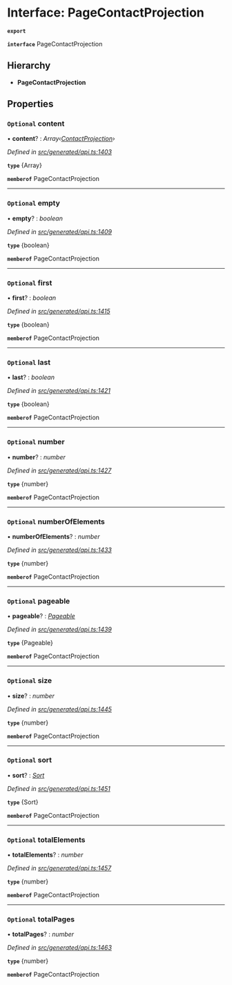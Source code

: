 # Interface: PageContactProjection

**`export`** 

**`interface`** PageContactProjection

## Hierarchy

* **PageContactProjection**

## Properties

### `Optional` content

• **content**? : *Array‹[ContactProjection](_generated_api_.contactprojection.md)›*

*Defined in [src/generated/api.ts:1403](https://github.com/mailslurp/mailslurp-client-ts-js/blob/507ad2d/src/generated/api.ts#L1403)*

**`type`** {Array<ContactProjection>}

**`memberof`** PageContactProjection

___

### `Optional` empty

• **empty**? : *boolean*

*Defined in [src/generated/api.ts:1409](https://github.com/mailslurp/mailslurp-client-ts-js/blob/507ad2d/src/generated/api.ts#L1409)*

**`type`** {boolean}

**`memberof`** PageContactProjection

___

### `Optional` first

• **first**? : *boolean*

*Defined in [src/generated/api.ts:1415](https://github.com/mailslurp/mailslurp-client-ts-js/blob/507ad2d/src/generated/api.ts#L1415)*

**`type`** {boolean}

**`memberof`** PageContactProjection

___

### `Optional` last

• **last**? : *boolean*

*Defined in [src/generated/api.ts:1421](https://github.com/mailslurp/mailslurp-client-ts-js/blob/507ad2d/src/generated/api.ts#L1421)*

**`type`** {boolean}

**`memberof`** PageContactProjection

___

### `Optional` number

• **number**? : *number*

*Defined in [src/generated/api.ts:1427](https://github.com/mailslurp/mailslurp-client-ts-js/blob/507ad2d/src/generated/api.ts#L1427)*

**`type`** {number}

**`memberof`** PageContactProjection

___

### `Optional` numberOfElements

• **numberOfElements**? : *number*

*Defined in [src/generated/api.ts:1433](https://github.com/mailslurp/mailslurp-client-ts-js/blob/507ad2d/src/generated/api.ts#L1433)*

**`type`** {number}

**`memberof`** PageContactProjection

___

### `Optional` pageable

• **pageable**? : *[Pageable](_generated_api_.pageable.md)*

*Defined in [src/generated/api.ts:1439](https://github.com/mailslurp/mailslurp-client-ts-js/blob/507ad2d/src/generated/api.ts#L1439)*

**`type`** {Pageable}

**`memberof`** PageContactProjection

___

### `Optional` size

• **size**? : *number*

*Defined in [src/generated/api.ts:1445](https://github.com/mailslurp/mailslurp-client-ts-js/blob/507ad2d/src/generated/api.ts#L1445)*

**`type`** {number}

**`memberof`** PageContactProjection

___

### `Optional` sort

• **sort**? : *[Sort](_generated_api_.sort.md)*

*Defined in [src/generated/api.ts:1451](https://github.com/mailslurp/mailslurp-client-ts-js/blob/507ad2d/src/generated/api.ts#L1451)*

**`type`** {Sort}

**`memberof`** PageContactProjection

___

### `Optional` totalElements

• **totalElements**? : *number*

*Defined in [src/generated/api.ts:1457](https://github.com/mailslurp/mailslurp-client-ts-js/blob/507ad2d/src/generated/api.ts#L1457)*

**`type`** {number}

**`memberof`** PageContactProjection

___

### `Optional` totalPages

• **totalPages**? : *number*

*Defined in [src/generated/api.ts:1463](https://github.com/mailslurp/mailslurp-client-ts-js/blob/507ad2d/src/generated/api.ts#L1463)*

**`type`** {number}

**`memberof`** PageContactProjection
